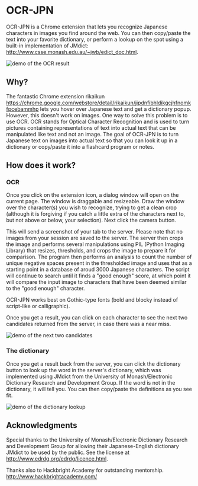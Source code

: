 # OCR-JPN

OCR-JPN is a Chrome extension that lets you recognize Japanese characters in images you find around the web. You can then copy/paste the text into your favorite dictionary, or perform a lookup on the spot using a built-in implementation of JMdict: http://www.csse.monash.edu.au/~jwb/edict_doc.html.

![demo of the OCR result]()

## Why?

The fantastic Chrome extension rikaikun https://chrome.google.com/webstore/detail/rikaikun/jipdnfibhldikgcjhfnomkfpcebammhp lets you hover over Japanese text and get a dictionary popup. However, this doesn't work on images. One way to solve this problem is to use OCR. OCR stands for Optical Character Recognition and is used to turn pictures containing representations of text into actual text that can be manipulated like text and not an image. The goal of OCR-JPN is to turn Japanese text on images into actual text so that you can look it up in a dictionary or copy/paste it into a flashcard program or notes.

## How does it work?

### OCR

Once you click on the extension icon, a dialog window will open on the current page. The window is draggable and resizeable. Draw the window over the character(s) you wish to recognize, trying to get a clean crop (although it is forgiving if you catch a little extra of the characters next to, but not above or below, your selection). Next click the camera button.

This will send a screenshot of your tab to the server. Please note that no images from your session are saved to the server. The server then crops the image and performs several manipulations using PIL (Python Imaging Library) that resizes, thresholds, and crops the image to prepare it for comparison. The program then performs an analysis to count the number of unique negative spaces present in the thresholded image and uses that as a starting point in a database of aroud 3000 Japanese characters. The script will continue to search until it finds a "good enough" score, at which point it will compare the input image to characters that have been deemed similar to the "good enough" character.

OCR-JPN works best on Gothic-type fonts (bold and blocky instead of script-like or calligraphic).

Once you get a result, you can click on each character to see the next two candidates returned from the server, in case there was a near miss.

![demo of the next two candidates]()

### The dictionary

Once you get a result back from the server, you can click the dictionary button to look up the word in the server's dictionary, which was implemented using JMdict from the University of Monash/Electronic Dictionary Research and Development Group. If the word is not in the dictionary, it will tell you. You can then copy/paste the definitions as you see fit.

![demo of the dictionary lookup]()

## Acknowledgments

Special thanks to the University of Monash/Electronic Dictionary Research and Development Group for allowing their Japanese-English dictionary JMdict to be used by the public. See the license at http://www.edrdg.org/edrdg/licence.html.

Thanks also to Hackbright Academy for outstanding mentorship. http://www.hackbrightacademy.com/